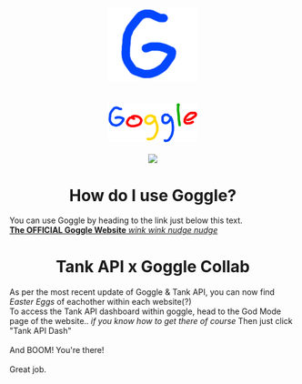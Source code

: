 <p align="center">
  <img width="156" align="center" src="https://github.com/NicohIas/goggle/blob/main/%40Extras/goggleicon.png">
</p>

<h1 align="center">
  <img width="156" align="center" src="https://github.com/NicohIas/goggle/blob/main/%40Extras/goggle.png">
</h1>

<p align="center">
  <img height="300" align="center" src="https://user-images.githubusercontent.com/93119331/196906103-a9acad58-9401-4f36-97d3-c50cbb24c42b.png">
</p>

<h1 align="center">
  How do I use Goggle?
</h1>

You can use Goggle by heading to the link just below this text. <br> [**The OFFICIAL Goggle Website** *wink wink nudge nudge*](https://goggle-net.tk)

<h1 align="center">
  Tank API x Goggle Collab
</h1>

As per the most recent update of Goggle & Tank API, you can now find *Easter Eggs* of eachother within each website(?)
<br>
To access the Tank API dashboard within goggle, head to the God Mode page of the website.. *if you know how to get there of course*
Then just click "Tank API Dash"
<br>
<br>
And BOOM! You're there!
<br>
<br>
Great job.
